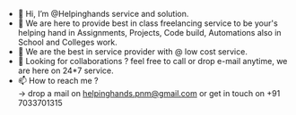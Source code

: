 - 👋 Hi, I’m @Helpinghands service and solution.
- 👀 We are here to provide best in class freelancing service to be your's helping hand in Assignments, Projects, Code build, Automations also in School and Colleges work.
- 🌱 We are the best in service provider with @ low cost service.
- 💞️ Looking for collaborations ? feel free to call or drop e-mail anytime, we are here on 24*7 service.
- 📫 How to reach me ?  
->   drop a mail on helpinghands.pnm@gmail.com or get in touch on +91 7033701315

<!---
Helpinghandspnm/Helpinghandspnm is a ✨ special ✨ repository because its `README.md` (this file) appears on your GitHub profile.
You can click the Preview link to take a look at your changes.
--->
